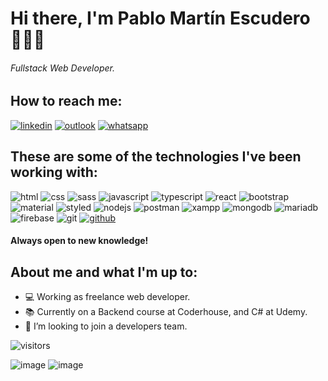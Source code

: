 # Hi there, I'm Pablo Martín Escudero 👩🏻‍💻
###### Fullstack Web Developer.


## How to reach me:
[![linkedin](https://img.shields.io/badge/LinkedIn-0077B5?style=for-the-badge&logo=linkedin&logoColor=white)](https://www.linkedin.com/in/pablomartinescudero/)
[![outlook](https://img.shields.io/badge/Microsoft_Outlook-0078D4?style=for-the-badge&logo=microsoft-outlook&logoColor=white)](mailto:escuderopablo@hotmail.com.ar) 
[![whatsapp](https://img.shields.io/badge/WhatsApp-25D366?style=for-the-badge&logo=whatsapp&logoColor=white)](https://wa.me/5491132149319)

## These are some of the technologies I've been working with:
![html](https://img.shields.io/badge/HTML5-E34F26?style=for-the-badge&logo=html5&logoColor=white) ![css](https://img.shields.io/badge/CSS3-1572B6?style=for-the-badge&logo=css3&logoColor=white) ![sass](https://img.shields.io/badge/Sass-CC6699?style=for-the-badge&logo=sass&logoColor=white) 
![javascript](https://img.shields.io/badge/JavaScript-F7DF1E?style=for-the-badge&logo=javascript&logoColor=black) ![typescript](	https://img.shields.io/badge/TypeScript-007ACC?style=for-the-badge&logo=typescript&logoColor=white) ![react](	https://img.shields.io/badge/React-20232A?style=for-the-badge&logo=react&logoColor=61DAFB)
![bootstrap](https://img.shields.io/badge/Bootstrap-563D7C?style=for-the-badge&logo=bootstrap&logoColor=white) ![material](	https://img.shields.io/badge/Material--UI-0081CB?style=for-the-badge&logo=material-ui&logoColor=white) ![styled](	https://img.shields.io/badge/styled--components-DB7093?style=for-the-badge&logo=styled-components&logoColor=white)
![nodejs](https://img.shields.io/badge/Node.js-339933?style=for-the-badge&logo=nodedotjs&logoColor=white) ![postman](	https://img.shields.io/badge/Postman-FF6C37?style=for-the-badge&logo=Postman&logoColor=white) ![xampp](https://img.shields.io/badge/Xampp-F37623?style=for-the-badge&logo=xampp&logoColor=white)
![mongodb](https://img.shields.io/badge/MongoDB-4EA94B?style=for-the-badge&logo=mongodb&logoColor=white) ![mariadb](https://img.shields.io/badge/MariaDB-003545?style=for-the-badge&logo=mariadb&logoColor=white) ![firebase](https://img.shields.io/badge/firebase-ffca28?style=for-the-badge&logo=firebase&logoColor=black)
![git](https://img.shields.io/badge/Git-F05032?style=for-the-badge&logo=git&logoColor=white) [![github](https://img.shields.io/badge/GitHub-100000?style=for-the-badge&logo=github&logoColor=white)](https://github.com/escu-git)
#### Always open to new knowledge!


## About me and what I'm up to:
- 💻 Working as freelance web developer.
- 📚 Currently on a Backend course at Coderhouse, and C# at Udemy.
- 🎯 I’m looking to join a developers team.

![visitors](https://visitor-badge.glitch.me/badge?page_id=${escu-git}.${escu-git})

![image](https://github-readme-stats.vercel.app/api/top-langs/?username=escu-git)
![image](https://github-readme-stats.vercel.app/api?username=escu-git)
